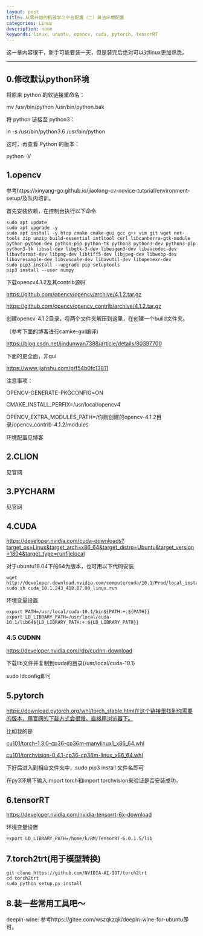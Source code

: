 ```yaml
---
layout: post
title: 从零开始的机器学习平台配置（二）算法环境配置
categories: Linux
description: none
keywords: linux, ununtu, opencv, cuda, pytorch, tensorRT
---
```


这一章内容很干，新手可能要装一天，但是装完后绝对可以对linux更加熟悉。

------



## 0.修改默认python环境

将原来 python 的软链接重命名：

mv /usr/bin/python /usr/bin/python.bak

将 python 链接至 python3：

ln -s /usr/bin/python3.6 /usr/bin/python

这时，再查看 Python 的版本：

python -V



## 1.opencv

参考https://xinyang-go.github.io/jiaolong-cv-novice-tutorial/environment-setup/及队内培训。

首先安装依赖，在控制台执行以下命令

```Shell
sudo apt update
sudo apt upgrade -y
sudo apt install -y htop cmake cmake-gui gcc g++ vim git wget net-tools zip unzip build-essential intltool curl libcanberra-gtk-module python python-dev python-pip python-tk python3 python3-dev python3-pip python3-tk libssl-dev libgtk-3-dev libeigen3-dev libavcodec-dev libavformat-dev libpng-dev libtiff5-dev libjpeg-dev libwebp-dev libavresample-dev libswscale-dev libavutil-dev libopenexr-dev
sudo pip3 install --upgrade pip setuptools
pip3 install --user numpy
```

下载opencv4.1.2及其contrib源码

https://github.com/opencv/opencv/archive/4.1.2.tar.gz

https://github.com/opencv/opencv_contrib/archive/4.1.2.tar.gz

创建opencv-4.1.2目录，将两个文件夹解压到这里，在创建一个build文件夹。

（参考下面的博客进行camke-gui编译)

https://blog.csdn.net/jindunwan7388/article/details/80397700

下面的更全面，非gui

https://www.jianshu.com/p/f54b0fc13811

注意事项：

OPENCV-GENERATE-PKGCONFIG=ON

CMAKE_INSTALL_PERFIX=/usr/local/opencv4

OPENCV_EXTRA_MODULES_PATH=/你刚创建的opencv-4.1.2目录/opencv_contrib-4.1.2/modules

环境配置见博客



## 2.CLION

见官网

## 3.PYCHARM

见官网



## 4.CUDA

https://developer.nvidia.com/cuda-downloads?target_os=Linux&target_arch=x86_64&target_distro=Ubuntu&target_version=1804&target_type=runfilelocal

对于ubuntu18.04下的64为版本，也可用以下代码安装

```Shell
wget http://developer.download.nvidia.com/compute/cuda/10.1/Prod/local_installers/cuda_10.1.243_418.87.00_linux.run
sudo sh cuda_10.1.243_418.87.00_linux.run
```

环境变量设置

```Shell
export PATH=/usr/local/cuda-10.1/bin${PATH:+:${PATH}}
export LD_LIBRARY_PATH=/usr/local/cuda-10.1/lib64${LD_LIBRARY_PATH:+:${LD_LIBRARY_PATH}}
```

### 4.5 CUDNN

https://developer.nvidia.com/rdp/cudnn-download

下载lib文件并复制到cuda的目录(/usr/local/cuda-10.1)

sudo ldconfig即可

## 5.pytorch

https://download.pytorch.org/whl/torch_stable.html在这个链接里找到你需要的版本，用官网的下载方式会很慢。直接用浏览器下。

比如我的是

[cu101/torch-1.3.0-cp36-cp36m-manylinux1_x86_64.whl](https://download.pytorch.org/whl/cu101/torch-1.3.0-cp36-cp36m-manylinux1_x86_64.whl)

[cu101/torchvision-0.4.1-cp36-cp36m-linux_x86_64.whl](https://download.pytorch.org/whl/cu101/torchvision-0.4.1-cp36-cp36m-linux_x86_64.whl)

下好后进入到相应文件夹中，sudo pip3 install 文件名即可

在py3环境下输入import torch和import torchvision来验证是否安装成功。



## 6.tensorRT

https://developer.nvidia.com/nvidia-tensorrt-6x-download

环境变量设置

```Shell
export LD_LIBRARY_PATH=/home/k/RM/TensorRT-6.0.1.5/lib
```



## 7.torch2trt(用于模型转换)

```Shell
git clone https://github.com/NVIDIA-AI-IOT/torch2trt
cd torch2trt
sudo python setup.py install
```



## 8.装一些常用工具吧～

deepin-wine: 参考https://gitee.com/wszqkzqk/deepin-wine-for-ubuntu即可。